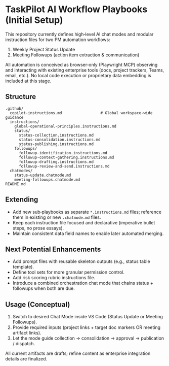# TaskPilot AI Workflow Playbooks (Initial Setup)

This repository currently defines high‑level AI chat modes and modular instruction files for two PM automation workflows:

1. Weekly Project Status Update
2. Meeting Followups (action item extraction & communication)

All automation is conceived as browser‑only (Playwright MCP) observing and interacting with existing enterprise tools (docs, project trackers, Teams, email, etc.). No local code execution or proprietary data embedding is included at this stage.

## Structure
```
.github/
  copilot-instructions.md                 # Global workspace-wide guidance
  instructions/
    global-operational-principles.instructions.md
    status/
      status-collection.instructions.md
      status-consolidation.instructions.md
      status-publishing.instructions.md
    followups/
      followup-identification.instructions.md
      followup-context-gathering.instructions.md
      followup-drafting.instructions.md
      followup-review-and-send.instructions.md
  chatmodes/
    status-update.chatmode.md
    meeting-followups.chatmode.md
README.md
```

## Extending
- Add new sub‑playbooks as separate `*.instructions.md` files; reference them in existing or new `.chatmode.md` files.
- Keep each instruction file focused and declarative (imperative bullet steps, no prose essays).
- Maintain consistent data field names to enable later automated merging.

## Next Potential Enhancements
- Add prompt files with reusable skeleton outputs (e.g., status table template).
- Define tool sets for more granular permission control.
- Add risk scoring rubric instructions file.
- Introduce a combined orchestration chat mode that chains status + followups when both are due.

## Usage (Conceptual)
1. Switch to desired Chat Mode inside VS Code (Status Update or Meeting Followups).
2. Provide required inputs (project links + target doc markers OR meeting artifact links).
3. Let the mode guide collection → consolidation → approval → publication / dispatch.

All current artifacts are drafts; refine content as enterprise integration details are finalized.
